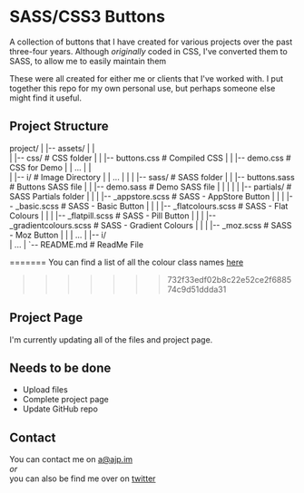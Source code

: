 SASS/CSS3 Buttons
=================
A collection of buttons that I have created for various projects over the past three-four years.
Although *originally* coded in CSS, I've converted them to SASS, to allow me to easily maintain them

These were all created for either me or clients that I've worked with. I put together this repo for my own personal use, but perhaps someone else might find it useful.

Project Structure
-----------------
project/
|
|-- assets/ 
|	|              		  		
|   |-- css/         	  					# CSS folder
|	|	|-- buttons.css 					# Compiled CSS
|	|	|-- demo.css 						# CSS for Demo
|	|	...
|	|   		  
|	|-- i/									# Image Directory
|	|	...
|	|
|   |-- sass/								# SASS folder
|	|	|-- buttons.sass 					# Buttons SASS file
|	|	|-- demo.sass 						# Demo SASS file
|	|	|
|	|	|-- partials/ 						# SASS Partials folder
|	|   |	|-- _appstore.scss 				# SASS - AppStore Button
|	|	|	|-- _basic.scss 				# SASS - Basic Button
|	|	|	|-- _flatcolours.scss 			# SASS - Flat Colours
|	|	|	|-- _flatpill.scss 				# SASS - Pill Button
|	|	|	|-- _gradientcolours.scss 		# SASS - Gradient Colours
|	|	|	|-- _moz.scss 					# SASS - Moz Button
|	|	|	...
|   |-- i/      		
|   ...
|
`-- README.md 								# ReadMe File

=======
You can find a list of all the colour class names [here](//github.com/alexpate/sass-buttons/blob/master/docs/colours.md)
>>>>>>> 732f33edf02b8c22e52ce2f688574c9d51ddda31

Project Page
------------
I'm currently updating all of the files and project page.

Needs to be done
----------------
- Upload files
- Complete project page
- Update GitHub repo

Contact
-------
You can contact me on a@ajp.im  
*or*  
you can also be find me over on [twitter](http://twitter.com/alexjpate/ "alexjpate Twitter")
